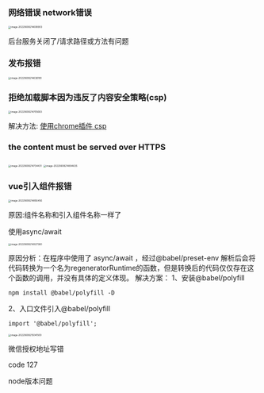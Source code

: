 ### 网络错误 network错误

<img src="http://image.zhuyuanzheng1.top/image-20220608214608903.png" alt="image-20220608214608903" style="zoom:33%;" />

后台服务关闭了/请求路径或方法有问题



### 发布报错

<img src="http://image.zhuyuanzheng1.top/image-20220608214636190.png" alt="image-20220608214636190" style="zoom:33%;" />





### 拒绝加载脚本因为违反了内容安全策略(csp)

<img src="http://image.zhuyuanzheng1.top/image-20220608214705683.png" alt="image-20220608214705683" style="zoom:33%;" />

解决方法: [使用chrome插件 csp](https://chrome.google.com/webstore/detail/disable-content-security/ieelmcmcagommplceebfedjlakkhpden)



### the content must be served over HTTPS

<img src="http://image.zhuyuanzheng1.top/image-20220608214734431.png" alt="image-20220608214734431" style="zoom:33%;" />

<img src="http://image.zhuyuanzheng1.top/image-20220608214804635.png" alt="image-20220608214804635" style="zoom:33%;" />

### vue引入组件报错

<img src="http://image.zhuyuanzheng1.top/image-20220608214856456.png" alt="image-20220608214856456" style="zoom:33%;" />

原因:组件名称和引入组件名称一样了

使用async/await

<img src="http://image.zhuyuanzheng1.top/image-20220608214927380.png" alt="image-20220608214927380" style="zoom:33%;" />

原因分析：在程序中使用了 async/await ，经过@babel/preset-env 解析后会将代码转换为一个名为regeneratorRuntime的函数，但是转换后的代码仅仅存在这个函数的调用，并没有具体的定义体现。
解决方案：
1、安装@babel/polyfill

```shell
npm install @babel/polyfill -D
```


2、入口文件引入@babel/polyfill

```shell
import '@babel/polyfill';
```



<img src="http://image.zhuyuanzheng1.top/image-20220608215041500.png" alt="image-20220608215041500" style="zoom:33%;" />

微信授权地址写错 





code 127

node版本问题





